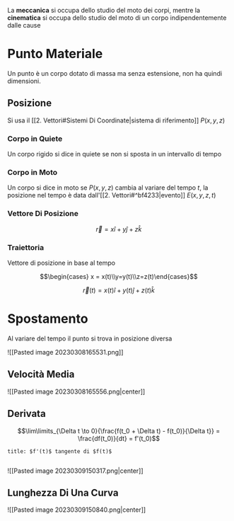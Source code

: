 La __meccanica__ si occupa dello studio del moto dei corpi, mentre la __cinematica__ si occupa dello studio del moto di un corpo indipendentemente dalle cause

# Punto Materiale

Un punto è un corpo dotato di massa ma senza estensione, non ha quindi dimensioni.

## Posizione

Si usa il [[2. Vettori#Sistemi Di Coordinate|sistema di riferimento]] $P(x,y,z)$

### Corpo in Quiete

Un corpo rigido si dice in quiete se non si sposta in un intervallo di tempo

### Corpo in Moto

Un corpo si dice in moto se $P(x,y,z)$ cambia al variare del tempo $t$, la posizione nel tempo è data dall'[[2. Vettori#^bf4233|evento]] $E(x,y,z,t)$

### Vettore Di Posizione

$$\vec r = x \hat i + y \hat j + z \hat k$$

### Traiettoria

Vettore di posizione in base al tempo

$$\begin{cases} x = x(t)\\y=y(t)\\z=z(t)\end{cases}$$

$$\vec r(t) = x(t) \hat i + y(t) \hat j + z(t) \hat k$$

# Spostamento

Al variare del tempo il punto si trova in posizione diversa

![[Pasted image 20230308165531.png]]

## Velocità Media

![[Pasted image 20230308165556.png|center]]

## Derivata

$$\lim\limits_{\Delta t \to 0}{\frac{f(t_0 + \Delta t) - f(t_0)}{\Delta t}} = \frac{df(t_0)}{dt} = f'(t_0)$$

```ad-important
title: $f'(t)$ tangente di $f(t)$


```

![[Pasted image 20230309150317.png|center]]

## Lunghezza Di Una Curva

![[Pasted image 20230309150840.png|center]]
